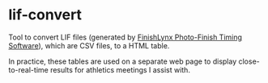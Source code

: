 # lif-convert

Tool to convert LIF files (generated by [FinishLynx Photo-Finish Timing Software](https://finishlynx.com/product/software/finishlynx-results-software/)),
which are CSV files, to a HTML table.

In practice, these tables are used on a separate web page to display close-to-real-time results for athletics meetings I assist with.
